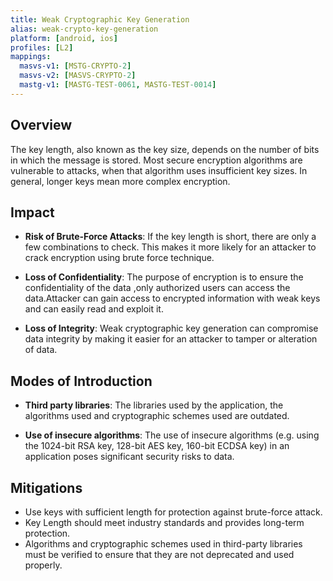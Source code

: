 ```yaml
---
title: Weak Cryptographic Key Generation 
alias: weak-crypto-key-generation
platform: [android, ios]
profiles: [L2]
mappings:
  masvs-v1: [MSTG-CRYPTO-2]
  masvs-v2: [MASVS-CRYPTO-2]
  mastg-v1: [MASTG-TEST-0061, MASTG-TEST-0014]
---
```


## Overview

The key length, also known as the key size, depends on the number of bits in which the message is stored. Most secure encryption algorithms are vulnerable to attacks, when that algorithm uses insufficient key sizes. In general, longer keys mean more complex encryption.


## Impact

- **Risk of Brute-Force Attacks**:
If the key length is short, there are only a few combinations to check. This makes it more likely for an attacker to crack encryption using brute force technique.

- **Loss of  Confidentiality**:
The purpose of encryption is to ensure the confidentiality of the data ,only authorized users can access the data.Attacker can gain access to encrypted information with weak keys and can easily read and exploit it.
 
- **Loss of Integrity**:
Weak cryptographic key generation can compromise data integrity by making it
easier for an attacker to tamper or alteration of data.


## Modes of Introduction

- **Third party libraries**:
The libraries used by the application, the algorithms used and cryptographic schemes used are outdated.

- **Use of insecure algorithms**:
The use of insecure algorithms (e.g. using the 1024-bit RSA key, 128-bit AES key, 160-bit ECDSA key) in an application poses significant security risks to data.


## Mitigations

- Use keys with sufficient length for protection against brute-force attack.
- Key Length should meet industry standards and provides long-term protection.
- Algorithms and cryptographic schemes used in third-party libraries must be verified to ensure that they are not deprecated and used properly.
